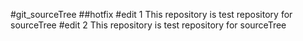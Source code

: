 #git_sourceTree 
##hotfix
#edit 1
This repository is test repository for sourceTree
#edit 2
This repository is test repository for sourceTree